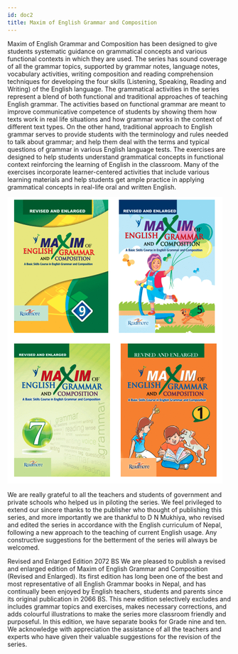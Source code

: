 ```yaml
---
id: doc2
title: Maxim of English Grammar and Composition
---
```


Maxim of English Grammar and Composition has been designed to give students systematic guidance on grammatical concepts and various functional contexts in which they are used. The series has sound coverage of all the grammar topics, supported by grammar notes, language notes, vocabulary activities, writing composition and reading comprehension techniques for developing the four skills (Listening, Speaking, Reading and Writing) of the English language.
The grammatical activities in the series represent a blend of both functional and traditional approaches of teaching English grammar. The activities based on functional grammar are meant to improve communicative competence of students by showing them how texts work in real life situations and how grammar works in the context of different text types. On the other hand, traditional approach to English grammar serves to provide students with the terminology and rules needed to talk about grammar; and help them deal with the terms and typical questions of grammar in various English language tests.
The exercises are designed to help students understand grammatical concepts in functional context reinforcing the learning of English in the classroom. Many of the exercises incorporate learner-centered activities that include various learning materials and help students get ample practice in applying grammatical concepts in real-life oral and written English.

<p class="docsImage">
  <img src="/static/img/maxim.png" alt="KINDERFUN-Series-for-Pre-primers" />
</p>

We are really grateful to all the teachers and students of government and private schools who helped us in piloting the series. We feel privileged to extend our sincere thanks to the publisher who thought of publishing this series, and more importantly we are thankful to D N Mukhiya, who revised and edited the series in accordance with the English curriculum of Nepal, following a new approach to the teaching of current English usage.
Any constructive suggestions for the betterment of the series will always be welcomed.

Revised and Enlarged Edition 2072 BS
We are pleased to publish a revised and enlarged edition of Maxim of English Grammar and Composition (Revised and Enlarged). Its first edition has long been one of the best and most representative of all English Grammar books in Nepal, and has continually been enjoyed by English teachers, students and parents since its original publication in 2066 BS. This new edition selectively excludes and includes grammar topics and exercises, makes necessary corrections, and adds colourful illustrations to make the series more classroom friendly and purposeful. In this edition, we have separate books for Grade nine and ten. We acknowledge with appreciation the assistance of all the teachers and experts who have given their valuable suggestions for the revision of the series.
